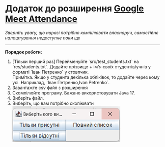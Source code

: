 <h1>Додаток до розширення <a href="https://chrome.google.com/webstore/detail/google-meet-attendance-li/appcnhiefcidclcdjeahgklghghihfok">Google Meet Attendance</a></h1>
<i>Зверніть увагу, що наразі потрібно компілювати власноруч, самостійне налаштування недоступне поки що</i>
<hr>
<b>Порядок роботи:</b>
<ol>
    <li>[Тільки перший раз] Перейменуйте `src/test_students.txt` на `res/students.txt`. Додайте прізвище + ім'я своїх студентів/учнів у форматі `Іван Петренко` у стовпчик.<br>Примітка. Якщо у студента декілька обліківок, то додайте через кому усі. Наприклад, `Іван Петренко,Ivan Petrenko`.
</li>
    <li>Завантажте csv файл з розширення</li>
    <li>Скомпілюйте програму. Бажано використовувати Java 17.</li>
    <li>Виберіть файл.</li>
    <li>Виберіть, що вам потрібно скопіювати</li>
        <img src="res/img.png">
</ol>